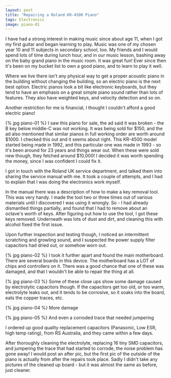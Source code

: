 ```yaml
---
layout: post
title: "Repairing a Roland KR-4500 Piano"
tags: Electronics
image: piano-01
---
```


I have had a strong interest in making music since about age 11, when I got my first guitar and began learning to play. Music was one of my chosen year 10 and 11 subjects in secondary school, too. My friends and I would spend lots of time during lunch hour, and in our music lesson, bashing away on the baby grand piano in the music room. It was great fun! Ever since then it's been on my bucket list to own a good piano, and to learn to play it well.

Where we live there isn't any physical way to get a proper acoustic piano in the building without changing the building, so an electric piano is the next best option. Electric pianos look a bit like electronic keyboards, but they tend to have an emphasis on a great simple piano sound rather than lots of features. They also have weighted keys, and velocity detection and so on.

Another restriction for me is financial, I thought I couldn't afford a good electric piano!

{% jpg piano-01 %} I saw this piano for sale, the ad said it was broken - the B key below middle-C was not working. It was being sold for $150, and the ad also mentioned that similar pianos in full working order are worth around $1000. I checked this out and it seems about right. This KR-4500 model started being made in 1992, and this particular one was made in 1993 - so it's been around for 23 years and things wear out. When these were sold new though, they fetched around $10,000! I decided it was worth spending the money, since I was confident I could fix it.

I got in touch with the Roland UK service department, and talked them into sharing the service manual with me. It took a couple of attempts, and I had to explain that I was doing the electronics work myself.

In the manual there was a description of how to make a key removal tool. This was very handy. I made the tool two or three times out of various materials until I discovered I was using it wrongly. So - I had already dismantled things partially, and found that I had to remove about an octave's worth of keys. After figuring out how to use the tool, I got these keys removed. Underneath was lots of dust and dirt, and cleaning this with alcohol fixed the first issue.

Upon further inspection and testing though, I noticed an intermittent scratching and growling sound, and I suspected the power supply filter capacitors had dried out, or somehow worn out.

{% jpg piano-02 %} I took it further apart and found the main motherboard. There are several boards in this device. The motherboard has a LOT of chips and controllers on it. There was a good chance that one of these was damaged, and that I wouldn't be able to repair the thing at all.

{% jpg piano-03 %} Some of these close ups show some damage caused by electrolytic capacitors though. If the capacitors get too old, or too warm, electrolyte leaks out, and it tends to be corrosive, so it soaks into the board, eats the copper traces, etc.

{% jpg piano-04 %} More damage

{% jpg piano-05 %} And even a corroded trace that needed jumpering

I ordered up good quality replacement capacitors (Panasonic, Low ESR, high temp rating), from RS Australia, and they came within a few days.

After thoroughly cleaning the electrolyte, replacing 16 tiny SMD capacitors, and jumpering the trace that had started to corrode, the noise problem has gone away! I would post an after pic, but the first pic of the outside of the piano is actually from after the repairs took place. Sadly I didn't take any pictures of the cleaned up board - but it was almost the same as before, just cleaner.

